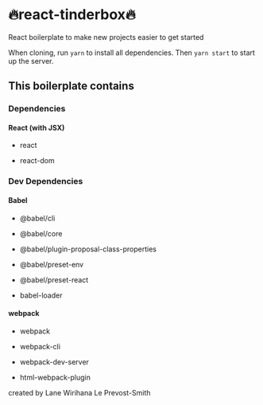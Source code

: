 # 🔥react-tinderbox🔥

React boilerplate to make new projects easier to get started

When cloning, run `yarn` to install all dependencies. Then `yarn start` to start up the server.

## This boilerplate contains

### Dependencies

#### React (with JSX)

- react

- react-dom

### Dev Dependencies

#### Babel

- @babel/cli

- @babel/core

- @babel/plugin-proposal-class-properties

- @babel/preset-env

- @babel/preset-react

- babel-loader

#### webpack

- webpack

- webpack-cli

- webpack-dev-server

- html-webpack-plugin

created by Lane Wirihana Le Prevost-Smith
